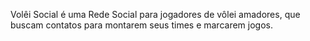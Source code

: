 Volêi Social é uma Rede Social para jogadores de vôlei amadores, que buscam contatos para montarem seus times e marcarem jogos.

